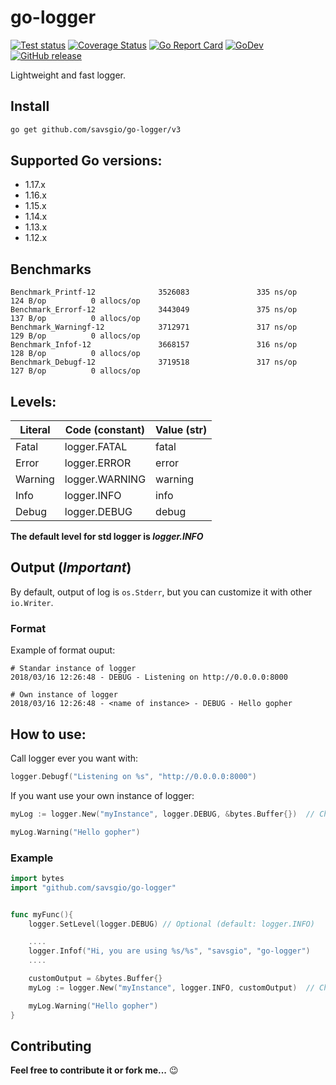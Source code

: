 # go-logger

[![Test status](https://github.com/savsgio/go-logger/actions/workflows/test.yml/badge.svg?branch=master)](https://github.com/savsgio/go-logger/actions?workflow=test)
[![Coverage Status](https://coveralls.io/repos/github/savsgio/go-logger/badge.svg?branch=master)](https://coveralls.io/github/savsgio/go-logger?branch=master)
[![Go Report Card](https://goreportcard.com/badge/github.com/savsgio/go-logger)](https://goreportcard.com/report/github.com/savsgio/go-logger)
[![GoDev](https://img.shields.io/badge/go.dev-reference-007d9c?logo=go&logoColor=white)](https://pkg.go.dev/github.com/savsgio/go-logger/v2)
[![GitHub release](https://img.shields.io/github/release/savsgio/go-logger.svg)](https://github.com/savsgio/go-logger/releases)

Lightweight and fast logger.

## Install

```bash
go get github.com/savsgio/go-logger/v3
```

## Supported Go versions:

- 1.17.x
- 1.16.x
- 1.15.x
- 1.14.x
- 1.13.x
- 1.12.x

## Benchmarks

```
Benchmark_Printf-12              3526083               335 ns/op             124 B/op          0 allocs/op
Benchmark_Errorf-12              3443049               375 ns/op             137 B/op          0 allocs/op
Benchmark_Warningf-12            3712971               317 ns/op             129 B/op          0 allocs/op
Benchmark_Infof-12               3668157               316 ns/op             128 B/op          0 allocs/op
Benchmark_Debugf-12              3719518               317 ns/op             127 B/op          0 allocs/op
```

## Levels:

| Literal | Code (constant) | Value (str) |
| ------- | --------------- | ----------- |
| Fatal   | logger.FATAL    | fatal       |
| Error   | logger.ERROR    | error       |
| Warning | logger.WARNING  | warning     |
| Info    | logger.INFO     | info        |
| Debug   | logger.DEBUG    | debug       |

**The default level for std logger is _logger.INFO_**

## Output (_Important_)

By default, output of log is `os.Stderr`, but you can customize it with other `io.Writer`.

### Format

Example of format ouput:

```text
# Standar instance of logger
2018/03/16 12:26:48 - DEBUG - Listening on http://0.0.0.0:8000

# Own instance of logger
2018/03/16 12:26:48 - <name of instance> - DEBUG - Hello gopher
```

## How to use:

Call logger ever you want with:

```go
logger.Debugf("Listening on %s", "http://0.0.0.0:8000")
```

If you want use your own instance of logger:

```go
myLog := logger.New("myInstance", logger.DEBUG, &bytes.Buffer{})  // Change level

myLog.Warning("Hello gopher")
```

### Example

```go
import bytes
import "github.com/savsgio/go-logger"


func myFunc(){
    logger.SetLevel(logger.DEBUG) // Optional (default: logger.INFO)

    ....
    logger.Infof("Hi, you are using %s/%s", "savsgio", "go-logger")
    ....

    customOutput = &bytes.Buffer{}
    myLog := logger.New("myInstance", logger.INFO, customOutput)  // Change level

    myLog.Warning("Hello gopher")
}
```

## Contributing

**Feel free to contribute it or fork me...** :wink:
